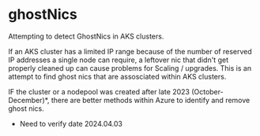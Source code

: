 # ghostNics
Attempting to detect GhostNics in AKS clusters.

If an AKS cluster has a limited IP range because of the number of reserved IP addresses a single node can require, a leftover nic that didn't get properly cleaned up can cause problems for Scaling / upgrades. 
This is an attempt to find ghost nics that are assosciated within AKS clusters. 

IF the cluster or a nodepool was created after late 2023 (October-December)*, there are better methods within Azure to identify and remove ghost nics. 


* Need to verify date 2024.04.03
